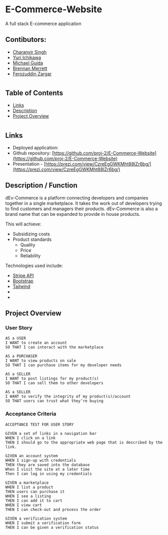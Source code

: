 # E-Commerce-Website
A full stack E-commerce application

## Contibutors:

- [Charanvir Singh](https://github.com/charanvir)
- [Yuri Ichikawa](https://github.com/yuriI92)
- [Michael Guida](https://github.com/pot-of-coffee)
- [Brennan Merrett](https://github.com/BrennanJLM)
- [Ferozuddin Zargar](https://github.com/FalconView)

#

## Table of Contents

- [Links](#links)
- [Description](#description)
- [Project Overview](#project-overview)

#

## Links

- Deployed application: 
- Github repository: [https://github.com/proj-2/E-Commerce-Website](https://github.com/proj-2/E-Commerce-Website)
- Presentation - [https://prezi.com/view/CzreEgGWKMht88IZr6bg/](https://prezi.com/view/CzreEgGWKMht88IZr6bg/)

## Description / Function

dEv-Commerce is a platform connecting developers and companies together in a single marketplace. It takes the work out of developers trying to find customers and managers their products. dEv-Commerce is also a brand name that can be expanded to provide in house products.

This will achieve:
* Subsidizing costs
* Product standards
     * Quality
     * Price
     * Reliability

Technologies used include:

- [Stripe API](https://dashboard.stripe.com/test/dashboard)
- [Bootstrap](https://getbootstrap.com/)
- [Tailwind](https://tailwindcss.com/) 
- 
- 

## Project Overview

### User Story
```
AS a USER
I WANT to create an account
SO THAT I can interact with the marketplace

AS a PURCHASER
I WANT to view products on sale
SO THAT I can purchase items for my developer needs

AS a SELLER
I WANT to post listings for my product(s)
SO THAT I can sell them to other developers

AS a SELLER
I WANT to verify the integrity of my product(s)/account
SO THAT users can trust what they’re buying
```

### Acceptance Criteria

```
ACCEPTANCE TEST FOR USER STORY
 
GIVEN a set of links in a navigation bar
WHEN I click on a link
THEN I should go to the appropriate web page that is described by the link.

GIVEN an account system
WHEN I sign-up with credentials
THEN they are saved into the database
When I visit the site at a later time
Then I can log in using my credentials

GIVEN a marketplace
WHEN I list a product
THEN users can purchase it
WHEN I see a listing
THEN I can add it to cart
WHEN I view cart
THEN I can check-out and process the order

GIVEN a verification system
WHEN I submit a verification form
THEN I can be given a verification status
```
